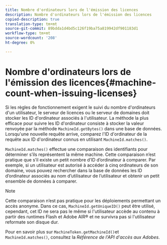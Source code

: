 ```yaml
---
title: Nombre d'ordinateurs lors de l'émission des licences
description: Nombre d'ordinateurs lors de l'émission des licences
copied-description: true
translation-type: tm+mt
source-git-commit: 89bdda1d4bd5c126f19ba75a819942df901183d1
workflow-type: tm+mt
source-wordcount: '208'
ht-degree: 0%

---
```



# Nombre d&#39;ordinateurs lors de l&#39;émission des licences{#machine-count-when-issuing-licenses}

Si les règles de fonctionnement exigent le suivi du nombre d&#39;ordinateurs d&#39;un utilisateur, le serveur de licences ou le serveur de domaines doit stocker les ID d&#39;ordinateur associés à l&#39;utilisateur. La méthode la plus efficace pour suivre les ID d&#39;ordinateur consiste à stocker la valeur renvoyée par la méthode `MachineId.getBytes()` dans une base de données. Lorsqu&#39;une nouvelle requête arrive, comparez l&#39;ID d&#39;ordinateur de la requête aux ID d&#39;ordinateur connus en utilisant `MachineId.matches()`.

`MachineId.matches()` effectue une comparaison des identifiants pour déterminer s’ils représentent la même machine. Cette comparaison n’est pratique que s’il existe un petit nombre d’ID d’ordinateur à comparer. Par exemple, si un utilisateur est autorisé à accéder à cinq ordinateurs de son domaine, vous pouvez rechercher dans la base de données les ID d’ordinateur associés au nom d’utilisateur de l’utilisateur et obtenir un petit ensemble de données à comparer.

>[!NOTE]
>
>Cette comparaison n’est pas pratique pour les déploiements permettant un accès anonyme. Dans ce cas, `MachineId.getUniqueID()` peut être utilisé, cependant, cet ID ne sera pas le même si l&#39;utilisateur accède au contenu à partir des runtimes Flash et Adobe AIR® et ne survivra pas si l&#39;utilisateur reformate son disque dur.

Pour en savoir plus sur `MachineToken.getMachineId()`et `MachineId.matches()`, consultez la *Référence de l&#39;API d&#39;accès aux Adobes*.

